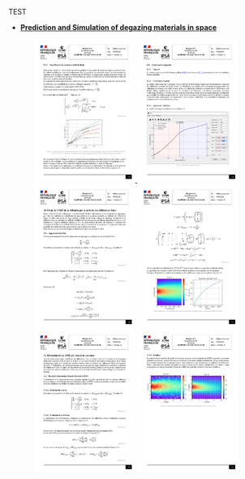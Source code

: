 TEST
- **[Prediction and Simulation of degazing materials in space](./Internships/CNES/CNES_rapport_2024.pdf)**

<div align="center">
<a href="./Internships/CNES/CNES_rapport_2024.pdf">
    <img width="200vh" src="./Internships/CNES/CNES_rapport_2024-images-34.jpg" />
</a> 
    <img width="200vh" src="./Internships/CNES/CNES_rapport_2024-images-35.jpg" />
    <img width="200vh" src="./Internships/CNES/CNES_rapport_2024-images-39.jpg" />
    <img width="200vh" src="./Internships/CNES/CNES_rapport_2024-images-40.jpg" />
    <img width="200vh" src="./Internships/CNES/CNES_rapport_2024-images-41.jpg" />
    <img width="200vh" src="./Internships/CNES/CNES_rapport_2024-images-42.jpg" />

</div>

